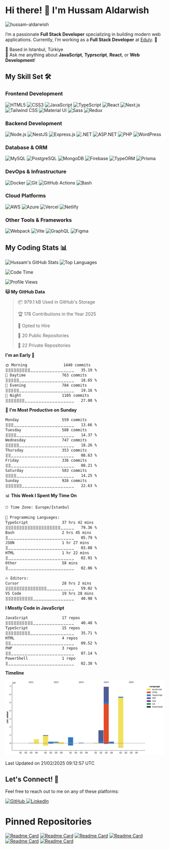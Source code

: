 # Hi there! 👋 I'm Hussam Aldarwish

<p align="left"> <img src="https://komarev.com/ghpvc/?username=hussam-aldarwish&label=Profile%20views&color=0e75b6&style=flat" alt="hussam-aldarwish" /> </p>

I’m a passionate **Full Stack Developer** specializing in building modern web applications. Currently, I’m working as a **Full Stack Developer** at [Eduly](https://www.eduly.com/). 🚀

📍 Based in Istanbul, Türkiye  
💬 Ask me anything about **JavaScript**, **Typrscript**, **React**, or **Web Development**!

## My Skill Set 🛠️

### Frontend Development

<img src="https://img.shields.io/badge/HTML5-E34F26?style=for-the-badge&logo=html5&logoColor=white" alt="HTML5" /> <img src="https://img.shields.io/badge/CSS3-1572B6?style=for-the-badge&logo=css3&logoColor=white" alt="CSS3" /> <img src="https://img.shields.io/badge/JavaScript-F7DF1E?style=for-the-badge&logo=javascript&logoColor=black" alt="JavaScript" /> <img src="https://img.shields.io/badge/TypeScript-3178C6?style=for-the-badge&logo=typescript&logoColor=white" alt="TypeScript" /> <img src="https://img.shields.io/badge/React-61DAFB?style=for-the-badge&logo=react&logoColor=black" alt="React" /> <img src="https://img.shields.io/badge/Next.js-000000?style=for-the-badge&logo=nextdotjs&logoColor=white" alt="Next.js" /> <img src="https://img.shields.io/badge/Tailwind_CSS-06B6D4?style=for-the-badge&logo=tailwindcss&logoColor=white" alt="Tailwind CSS" /> <img src="https://img.shields.io/badge/Material_UI-007FFF?style=for-the-badge&logo=mui&logoColor=white" alt="Material UI" /> <img src="https://img.shields.io/badge/Sass-CC6699?style=for-the-badge&logo=sass&logoColor=white" alt="Sass" /> <img src="https://img.shields.io/badge/Redux-764ABC?style=for-the-badge&logo=redux&logoColor=white" alt="Redux" />

### Backend Development

<img src="https://img.shields.io/badge/Node.js-339933?style=for-the-badge&logo=nodedotjs&logoColor=white" alt="Node.js" /> <img src="https://img.shields.io/badge/NestJS-E0234E?style=for-the-badge&logo=nestjs&logoColor=white" alt="NestJS" /> <img src="https://img.shields.io/badge/Express.js-000000?style=for-the-badge&logo=express&logoColor=white" alt="Express.js" /> <img src="https://img.shields.io/badge/.NET-5C2D91?style=for-the-badge&logo=dotnet&logoColor=white" alt=".NET" /> <img src="https://img.shields.io/badge/ASP.NET-5C2D91?style=for-the-badge&logo=dotnet&logoColor=white" alt="ASP.NET" /> <img src="https://img.shields.io/badge/PHP-777BB4?style=for-the-badge&logo=php&logoColor=white" alt="PHP" /> <img src="https://img.shields.io/badge/WordPress-21759B?style=for-the-badge&logo=wordpress&logoColor=white" alt="WordPress" />

### Database & ORM

<img src="https://img.shields.io/badge/MySQL-005C84?style=for-the-badge&logo=mysql&logoColor=white" alt="MySQL" /> <img src="https://img.shields.io/badge/PostgreSQL-336791?style=for-the-badge&logo=postgresql&logoColor=white" alt="PostgreSQL" /> <img src="https://img.shields.io/badge/MongoDB-47A248?style=for-the-badge&logo=mongodb&logoColor=white" alt="MongoDB" /> <img src="https://img.shields.io/badge/Firebase-FFCA28?style=for-the-badge&logo=firebase&logoColor=white" alt="Firebase" /> <img src="https://img.shields.io/badge/TypeORM-2A75C6?style=for-the-badge&logo=typeorm&logoColor=white" alt="TypeORM" /> <img src="https://img.shields.io/badge/Prisma-2D3748?style=for-the-badge&logo=prisma&logoColor=white" alt="Prisma" />

### DevOps & Infrastructure

<img src="https://img.shields.io/badge/Docker-2496ED?style=for-the-badge&logo=docker&logoColor=white" alt="Docker" /> <img src="https://img.shields.io/badge/Git-F05032?style=for-the-badge&logo=git&logoColor=white" alt="Git" /> <img src="https://img.shields.io/badge/GitHub_Actions-2088FF?style=for-the-badge&logo=githubactions&logoColor=white" alt="GitHub Actions" /> <img src="https://img.shields.io/badge/Bash-4EAA25?style=for-the-badge&logo=gnu-bash&logoColor=white" alt="Bash" />

### Cloud Platforms

<img src="https://img.shields.io/badge/AWS-FF9900?style=for-the-badge&logo=amazonaws&logoColor=white" alt="AWS" /> <img src="https://img.shields.io/badge/Azure-0078D4?style=for-the-badge&logo=microsoftazure&logoColor=white" alt="Azure" /> <img src="https://img.shields.io/badge/Vercel-000000?style=for-the-badge&logo=vercel&logoColor=white" alt="Vercel" /> <img src="https://img.shields.io/badge/Netlify-00C7B7?style=for-the-badge&logo=netlify&logoColor=white" alt="Netlify" />

### Other Tools & Frameworks

<img src="https://img.shields.io/badge/Webpack-8DD6F9?style=for-the-badge&logo=webpack&logoColor=black" alt="Webpack" /> <img src="https://img.shields.io/badge/Vite-646CFF?style=for-the-badge&logo=vite&logoColor=white" alt="Vite" /> <img src="https://img.shields.io/badge/GraphQL-E10098?style=for-the-badge&logo=graphql&logoColor=white" alt="GraphQL" /> <img src="https://img.shields.io/badge/Figma-F24E1E?style=for-the-badge&logo=figma&logoColor=white" alt="Figma" />

## My Coding Stats 📊

<img src="https://github-readme-stats.vercel.app/api?username=hussam-aldarwish&show_icons=true&locale=en" alt="Hussam's GitHub Stats" /> <img src="https://github-readme-stats.vercel.app/api/top-langs?username=hussam-aldarwish&show_icons=true&locale=en&layout=compact" alt="Top Languages" />

<!--START_SECTION:waka-->
![Code Time](http://img.shields.io/badge/Code%20Time-968%20hrs%2012%20mins-blue)

![Profile Views](http://img.shields.io/badge/Profile%20Views-18-blue)

**🐱 My GitHub Data** 

> 📦 979.1 kB Used in GitHub's Storage 
 > 
> 🏆 178 Contributions in the Year 2025
 > 
> 💼 Opted to Hire
 > 
> 📜 20 Public Repositories 
 > 
> 🔑 22 Private Repositories 
 > 
**I'm an Early 🐤** 

```text
🌞 Morning                1440 commits        ⣿⣿⣿⣿⣿⣿⣿⣿⣿⣀⣀⣀⣀⣀⣀⣀⣀⣀⣀⣀⣀⣀⣀⣀⣀   35.19 % 
🌆 Daytime                763 commits         ⣿⣿⣿⣿⣿⣀⣀⣀⣀⣀⣀⣀⣀⣀⣀⣀⣀⣀⣀⣀⣀⣀⣀⣀⣀   18.65 % 
🌃 Evening                784 commits         ⣿⣿⣿⣿⣿⣀⣀⣀⣀⣀⣀⣀⣀⣀⣀⣀⣀⣀⣀⣀⣀⣀⣀⣀⣀   19.16 % 
🌙 Night                  1105 commits        ⣿⣿⣿⣿⣿⣿⣿⣀⣀⣀⣀⣀⣀⣀⣀⣀⣀⣀⣀⣀⣀⣀⣀⣀⣀   27.00 % 
```
📅 **I'm Most Productive on Sunday** 

```text
Monday                   559 commits         ⣿⣿⣿⣀⣀⣀⣀⣀⣀⣀⣀⣀⣀⣀⣀⣀⣀⣀⣀⣀⣀⣀⣀⣀⣀   13.66 % 
Tuesday                  588 commits         ⣿⣿⣿⣿⣀⣀⣀⣀⣀⣀⣀⣀⣀⣀⣀⣀⣀⣀⣀⣀⣀⣀⣀⣀⣀   14.37 % 
Wednesday                747 commits         ⣿⣿⣿⣿⣿⣀⣀⣀⣀⣀⣀⣀⣀⣀⣀⣀⣀⣀⣀⣀⣀⣀⣀⣀⣀   18.26 % 
Thursday                 353 commits         ⣿⣿⣀⣀⣀⣀⣀⣀⣀⣀⣀⣀⣀⣀⣀⣀⣀⣀⣀⣀⣀⣀⣀⣀⣀   08.63 % 
Friday                   336 commits         ⣿⣿⣀⣀⣀⣀⣀⣀⣀⣀⣀⣀⣀⣀⣀⣀⣀⣀⣀⣀⣀⣀⣀⣀⣀   08.21 % 
Saturday                 583 commits         ⣿⣿⣿⣿⣀⣀⣀⣀⣀⣀⣀⣀⣀⣀⣀⣀⣀⣀⣀⣀⣀⣀⣀⣀⣀   14.25 % 
Sunday                   926 commits         ⣿⣿⣿⣿⣿⣿⣀⣀⣀⣀⣀⣀⣀⣀⣀⣀⣀⣀⣀⣀⣀⣀⣀⣀⣀   22.63 % 
```


📊 **This Week I Spent My Time On** 

```text
🕑︎ Time Zone: Europe/Istanbul

💬 Programming Languages: 
TypeScript               37 hrs 42 mins      ⣿⣿⣿⣿⣿⣿⣿⣿⣿⣿⣿⣿⣿⣿⣿⣿⣿⣿⣿⣿⣀⣀⣀⣀⣀   79.36 % 
Bash                     2 hrs 45 mins       ⣿⣀⣀⣀⣀⣀⣀⣀⣀⣀⣀⣀⣀⣀⣀⣀⣀⣀⣀⣀⣀⣀⣀⣀⣀   05.79 % 
JSON                     1 hr 27 mins        ⣿⣀⣀⣀⣀⣀⣀⣀⣀⣀⣀⣀⣀⣀⣀⣀⣀⣀⣀⣀⣀⣀⣀⣀⣀   03.08 % 
HTML                     1 hr 22 mins        ⣿⣀⣀⣀⣀⣀⣀⣀⣀⣀⣀⣀⣀⣀⣀⣀⣀⣀⣀⣀⣀⣀⣀⣀⣀   02.91 % 
Other                    58 mins             ⣿⣀⣀⣀⣀⣀⣀⣀⣀⣀⣀⣀⣀⣀⣀⣀⣀⣀⣀⣀⣀⣀⣀⣀⣀   02.06 % 

🔥 Editors: 
Cursor                   28 hrs 2 mins       ⣿⣿⣿⣿⣿⣿⣿⣿⣿⣿⣿⣿⣿⣿⣿⣀⣀⣀⣀⣀⣀⣀⣀⣀⣀   59.02 % 
VS Code                  19 hrs 28 mins      ⣿⣿⣿⣿⣿⣿⣿⣿⣿⣿⣀⣀⣀⣀⣀⣀⣀⣀⣀⣀⣀⣀⣀⣀⣀   40.98 % 
```

**I Mostly Code in JavaScript** 

```text
JavaScript               17 repos            ⣿⣿⣿⣿⣿⣿⣿⣿⣿⣿⣀⣀⣀⣀⣀⣀⣀⣀⣀⣀⣀⣀⣀⣀⣀   40.48 % 
TypeScript               15 repos            ⣿⣿⣿⣿⣿⣿⣿⣿⣿⣀⣀⣀⣀⣀⣀⣀⣀⣀⣀⣀⣀⣀⣀⣀⣀   35.71 % 
HTML                     4 repos             ⣿⣿⣀⣀⣀⣀⣀⣀⣀⣀⣀⣀⣀⣀⣀⣀⣀⣀⣀⣀⣀⣀⣀⣀⣀   09.52 % 
PHP                      3 repos             ⣿⣿⣀⣀⣀⣀⣀⣀⣀⣀⣀⣀⣀⣀⣀⣀⣀⣀⣀⣀⣀⣀⣀⣀⣀   07.14 % 
PowerShell               1 repo              ⣿⣀⣀⣀⣀⣀⣀⣀⣀⣀⣀⣀⣀⣀⣀⣀⣀⣀⣀⣀⣀⣀⣀⣀⣀   02.38 % 
```



**Timeline**

![Lines of Code chart](https://raw.githubusercontent.com/hussam-aldarwish/hussam-aldarwish/main/assets/bar_graph.png)


 Last Updated on 21/02/2025 09:12:57 UTC
<!--END_SECTION:waka-->

## Let's Connect! 🤝

Feel free to reach out to me on any of these platforms:

<a href="https://github.com/hussam-aldarwish" target="_blank">
<img src="https://img.shields.io/badge/github-%2324292e.svg?&style=for-the-badge&logo=github&logoColor=white" alt="GitHub" />
</a>
<a href="https://linkedin.com/in/hussam-aldarwish/" target="_blank">
<img src="https://img.shields.io/badge/linkedin-%231E77B5.svg?&style=for-the-badge&logo=linkedin&logoColor=white" alt="LinkedIn" />
</a>

# Pinned Repositories

[![Readme Card](https://github-readme-stats.vercel.app/api/pin/?username=hussam-aldarwish&repo=whatsapp-web-clone&)](https://github.com/hussam-aldarwish/whatsapp-web-clone)
[![Readme Card](https://github-readme-stats.vercel.app/api/pin/?username=hussam-aldarwish&repo=kodluyoruz-127-twitter-clone&)](https://github.com/hussam-aldarwish/kodluyoruz-127-twitter-clone)
[![Readme Card](https://github-readme-stats.vercel.app/api/pin/?username=hussam-aldarwish&repo=react-calculator&)](https://github.com/hussam-aldarwish/react-calculator)
[![Readme Card](https://github-readme-stats.vercel.app/api/pin/?username=hussam-aldarwish&repo=itqan-website&)](https://github.com/hussam-aldarwish/itqan-website)
[![Readme Card](https://github-readme-stats.vercel.app/api/pin/?username=hussam-aldarwish&repo=kodluyoruz-k127-js-react-bootcamp&)](https://github.com/hussam-aldarwish/kodluyoruz-k127-js-react-bootcamp)
[![Readme Card](https://github-readme-stats.vercel.app/api/pin/?username=hussam-aldarwish&repo=patika.dev&)](https://github.com/hussam-aldarwish/patika.dev)
